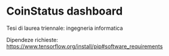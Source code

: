 # CoinStatus dashboard
Tesi di laurea triennale: ingegneria informatica

Dipendeze richieste: 
https://www.tensorflow.org/install/pip#software_requirements
